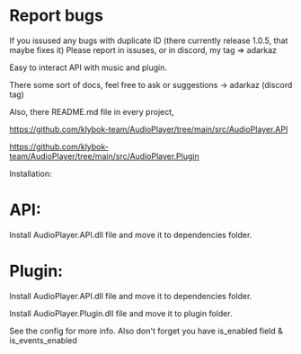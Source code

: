 # Report bugs
If you issused any bugs with duplicate ID (there currently release 1.0.5, that maybe fixes it)
Please report in issuses, or in discord, my tag => adarkaz

Easy to interact API with music and plugin.

There some sort of docs, feel free to ask or suggestions -> adarkaz (discord tag)

Also, there README.md file in every project,

https://github.com/klybok-team/AudioPlayer/tree/main/src/AudioPlayer.API

https://github.com/klybok-team/AudioPlayer/tree/main/src/AudioPlayer.Plugin

Installation:

# API:

Install AudioPlayer.API.dll file and move it to dependencies folder.

# Plugin:

Install AudioPlayer.API.dll file and move it to dependencies folder.

Install AudioPlayer.Plugin.dll file and move it to plugin folder.

See the config for more info. Also don't forget you have is_enabled field & is_events_enabled
